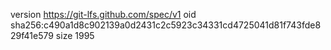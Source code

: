 version https://git-lfs.github.com/spec/v1
oid sha256:c490a1d8c902139a0d2431c2c5923c34331cd4725041d81f743fde829f41e579
size 1995
